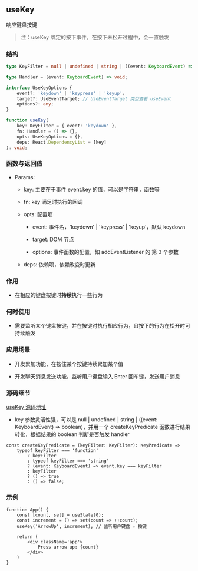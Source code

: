 ## useKey

响应键盘按键

> 注：useKey 绑定的按下事件，在按下未松开过程中，会一直触发

### 结构

```ts
type KeyFilter = null | undefined | string | ((event: KeyboardEvent) => boolean);

type Handler = (event: KeyboardEvent) => void;

interface UseKeyOptions {
    event?: 'keydown' | 'keypress' | 'keyup';
    target?: UseEventTarget; // UseEventTarget 类型查看 useEvent
    options?: any;
}

function useKey(
    key: KeyFilter = { event: 'keydown' },
    fn: Handler = () => {},
    opts: UseKeyOptions = {},
    deps: React.DependencyList = [key]
): void;
```

### 函数与返回值

- Params:

    - key: 主要在于事件 event.key 的值，可以是字符串，函数等

    - fn: key 满足时执行的回调

    - opts: 配置项

        - event: 事件名，'keydown' | 'keypress' | 'keyup'，默认 keydown

        - target: DOM 节点

        - options: 事件函数的配置，如 addEventListener 的 第 3 个参数

    - deps: 依赖项，依赖改变时更新

### 作用

- 在相应的键盘按键时**持续**执行一些行为

### 何时使用

- 需要监听某个键盘按键，并在按键时执行相应行为，且按下的行为在松开时可持续触发

### 应用场景

- 开发累加功能，在按住某个按键持续累加某个值

- 开发聊天消息发送功能，监听用户键盘输入 Enter 回车键，发送用户消息

### 源码细节

[useKey 源码地址](https://github.com/streamich/react-use/blob/master/src/useKey.ts)

- key 参数灵活性强，可以是 null | undefined | string | ((event: KeyboardEvent) => boolean)，并用一个 createKeyPredicate 函数进行结果转化，根据结果的 boolean 判断是否触发 handler

```tsx
const createKeyPredicate = (keyFilter: KeyFilter): KeyPredicate =>
    typeof keyFilter === 'function'
        ? keyFilter
        : typeof keyFilter === 'string'
        ? (event: KeyboardEvent) => event.key === keyFilter
        : keyFilter
        ? () => true
        : () => false;
```

### 示例

```tsx
function App() {
    const [count, set] = useState(0);
    const increment = () => set(count => ++count);
    useKey('ArrowUp', increment); // 监听用户键盘 ↑ 按键

    return (
        <div className='app'>
            Press arrow up: {count}
        </div>
    )
}
```
